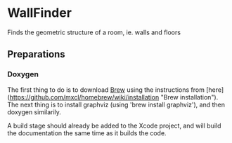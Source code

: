 # WallFinder

Finds the geometric structure of a room, ie. walls and floors

## Preparations

### Doxygen
The first thing to do is to download [Brew](http://mxcl.github.com/homebrew/ "HomeBrew") using the instructions from [here] (https://github.com/mxcl/homebrew/wiki/installation "Brew installation"). The next thing is to install graphviz (using 'brew install graphviz'), and then doxygen similarily.

A build stage should already be added to the Xcode project, and will build the documentation the same time as it builds the code.

